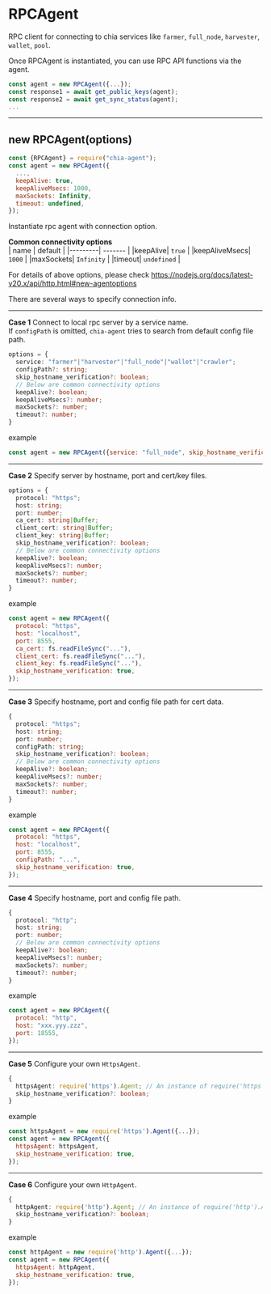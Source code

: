 # RPCAgent

RPC client for connecting to chia services like `farmer`, `full_node`, `harvester`, `wallet`, `pool`.  

Once RPCAgent is instantiated, you can use RPC API functions via the agent.
```js
const agent = new RPCAgent({...});
const response1 = await get_public_keys(agent);
const response2 = await get_sync_status(agent);
...
```
---

## new RPCAgent(options)

```js
const {RPCAgent} = require("chia-agent");
const agent = new RPCAgent({
  ...,
  keepAlive: true,
  keepAliveMsecs: 1000,
  maxSockets: Infinity,
  timeout: undefined,
});
```

Instantiate rpc agent with connection option.  

**Common connectivity options**  
|     name    | default |
|---------| ------- |
|keepAlive| `true`  |
|keepAliveMsecs| `1000`  |
|maxSockets| `Infinity`  |
|timeout| `undefined`  |

For details of above options, please check
https://nodejs.org/docs/latest-v20.x/api/http.html#new-agentoptions

There are several ways to specify connection info.

---

**Case 1** Connect to local rpc server by a service name.  
If `configPath` is omitted, `chia-agent` tries to search from default config file path.
```typescript
options = {
  service: "farmer"|"harvester"|"full_node"|"wallet"|"crawler";
  configPath?: string;
  skip_hostname_verification?: boolean;
  // Below are common connectivity options
  keepAlive?: boolean;
  keepAliveMsecs?: number;
  maxSockets?: number;
  timeout?: number;
}
```
example
```js
const agent = new RPCAgent({service: "full_node", skip_hostname_verification: true});
```

---

**Case 2** Specify server by hostname, port and cert/key files.
```typescript
options = {
  protocol: "https";
  host: string;
  port: number;
  ca_cert: string|Buffer;
  client_cert: string|Buffer;
  client_key: string|Buffer;
  skip_hostname_verification?: boolean;
  // Below are common connectivity options
  keepAlive?: boolean;
  keepAliveMsecs?: number;
  maxSockets?: number;
  timeout?: number;
}
```
example
```js
const agent = new RPCAgent({
  protocol: "https",
  host: "localhost",
  port: 8555,
  ca_cert: fs.readFileSync("..."),
  client_cert: fs.readFileSync("..."),
  client_key: fs.readFileSync("..."),
  skip_hostname_verification: true,
});
```

---

**Case 3** Specify hostname, port and config file path for cert data.

```typescript
{
  protocol: "https";
  host: string;
  port: number;
  configPath: string;
  skip_hostname_verification?: boolean;
  // Below are common connectivity options
  keepAlive?: boolean;
  keepAliveMsecs?: number;
  maxSockets?: number;
  timeout?: number;
}
```
example
```js
const agent = new RPCAgent({
  protocol: "https",
  host: "localhost",
  port: 8555,
  configPath: "...",
  skip_hostname_verification: true,
});
```

---

**Case 4** Specify hostname, port and config file path.

```typescript
{
  protocol: "http";
  host: string;
  port: number;
  // Below are common connectivity options
  keepAlive?: boolean;
  keepAliveMsecs?: number;
  maxSockets?: number;
  timeout?: number;
}
```
example
```js
const agent = new RPCAgent({
  protocol: "http",
  host: "xxx.yyy.zzz",
  port: 18555,
});
```

---

**Case 5** Configure your own `HttpsAgent`.

```typescript
{
  httpsAgent: require('https').Agent; // An instance of require('https').Agent
  skip_hostname_verification?: boolean;
}
```
example
```js
const httpsAgent = new require('https').Agent({...});
const agent = new RPCAgent({
  httpsAgent: httpsAgent,
  skip_hostname_verification: true,
});
```

---

**Case 6** Configure your own `HttpAgent`.

```typescript
{
  httpAgent: require('http').Agent; // An instance of require('http').Agent
  skip_hostname_verification?: boolean;
}
```
example
```js
const httpAgent = new require('http').Agent({...});
const agent = new RPCAgent({
  httpsAgent: httpAgent,
  skip_hostname_verification: true,
});
```
